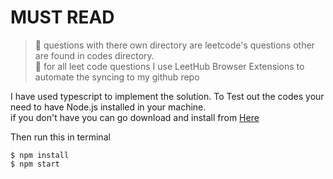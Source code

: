 # MUST READ
> :rocket:  questions with there own directory are leetcode's questions other are found in codes directory.<br>
> :rocket:  for all leet code questions I use LeetHub Browser Extensions to automate the syncing to my github repo

I have used typescript to implement the solution.
To Test out the codes your need to have Node.js installed in your machine.<br>if you don't have you can go download and install from [Here](https://nodejs.org/en/download/)

Then run this in terminal
```
$ npm install
$ npm start
```
